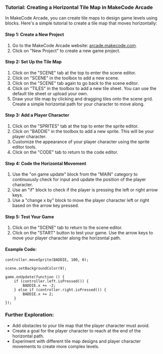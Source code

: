 ### Tutorial: Creating a Horizontal Tile Map in MakeCode Arcade

In MakeCode Arcade, you can create tile maps to design game levels using blocks. Here's a simple tutorial to create a tile map that moves horizontally:

#### Step 1: Create a New Project
1. Go to the MakeCode Arcade website: [arcade.makecode.com](https://arcade.makecode.com/).
2. Click on "New Project" to create a new game project.

#### Step 2: Set Up the Tile Map
1. Click on the "SCENE" tab at the top to enter the scene editor.
2. Click on "SCENE" in the toolbox to add a new scene.
3. Click on the "SCENE" tab again to go back to the scene editor.
4. Click on "TILES" in the toolbox to add a new tile sheet. You can use the default tile sheet or upload your own.
5. Draw your tile map by clicking and dragging tiles onto the scene grid. Create a simple horizontal path for your character to move along.

#### Step 3: Add a Player Character
1. Click on the "SPRITES" tab at the top to enter the sprite editor.
2. Click on "BADDIE" in the toolbox to add a new sprite. This will be your player character.
3. Customize the appearance of your player character using the sprite editor tools.
4. Click on the "CODE" tab to return to the code editor.

#### Step 4: Code the Horizontal Movement
1. Use the "on game update" block from the "MAIN" category to continuously check for input and update the position of the player character.
2. Use an "if" block to check if the player is pressing the left or right arrow keys.
3. Use a "change x by" block to move the player character left or right based on the arrow key pressed.

#### Step 5: Test Your Game
1. Click on the "SCENE" tab to return to the scene editor.
2. Click on the "START" button to test your game. Use the arrow keys to move your player character along the horizontal path.

#### Example Code:
```blocks
controller.moveSprite(BADDIE, 100, 0);

scene.setBackgroundColor(9);

game.onUpdate(function () {
    if (controller.left.isPressed()) {
        BADDIE.x += -2;
    } else if (controller.right.isPressed()) {
        BADDIE.x += 2;
    }
});
```

### Further Exploration:
- Add obstacles to your tile map that the player character must avoid.
- Create a goal for the player character to reach at the end of the horizontal path.
- Experiment with different tile map designs and player character movements to create more complex levels.